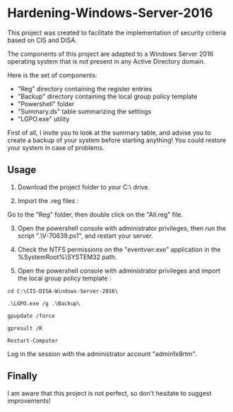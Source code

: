 # Hardening-Windows-Server-2016

This project was created to facilitate the implementation of security criteria based on CIS and DISA.

The components of this project are adapted to a Windows Server 2016 operating system that is not present in any Active Directory domain.

Here is the set of components:
- "Reg" directory containing the register entries
- "Backup" directory containing the local group policy template
- "Powershell" folder
- "Summary.ds" table summarizing the settings
- "LGPO.exe" utility

First of all, I invite you to look at the summary table, and advise you to create a backup of your system before starting anything! You could restore your system in case of problems.


## Usage

1) Download the project folder to your C:\ drive.

2) Import the .reg files :

Go to the "Reg" folder, then double click on the "All.reg" file.

3) Open the powershell console with administrator privileges, then run the script ".\V-70639.ps1", and restart your server.

4) Check the NTFS permissions on the "eventvwr.exe" application in the %SystemRoot%\SYSTEM32 path.

5) Open the powershell console with administrator privileges and import the local group policy template :

```
cd C:\CIS-DISA-Windows-Server-2016\
```
```
.\LGPO.exe /g .\Backup\
```
```
gpupdate /force
```
```
gpresult /R
```
```
Restart-Computer
```

Log in the session with the administrator account "admin1x8rtm".


## Finally

I am aware that this project is not perfect, so don't hesitate to suggest improvements!
